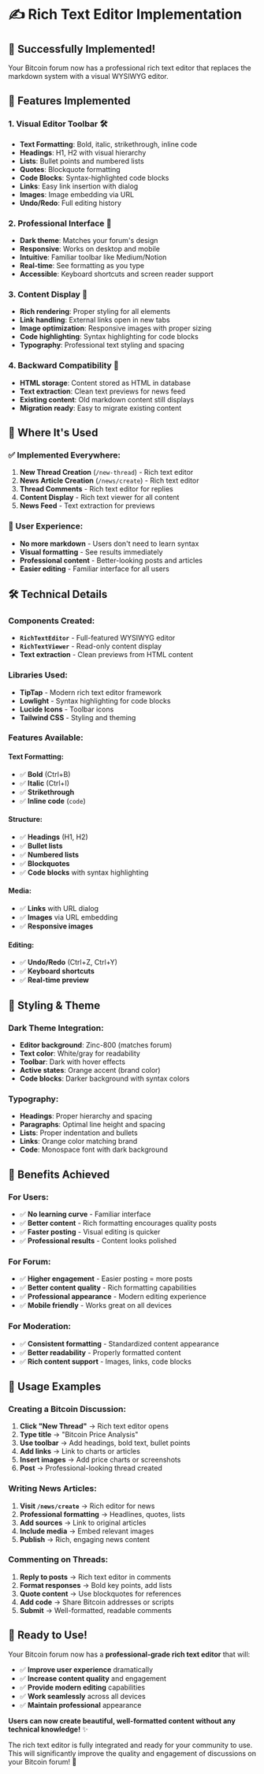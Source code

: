 # ✍️ Rich Text Editor Implementation

## 🎉 **Successfully Implemented!**

Your Bitcoin forum now has a professional rich text editor that replaces the markdown system with a visual WYSIWYG editor.

## 🚀 **Features Implemented**

### **1. Visual Editor Toolbar** 🛠️
- **Text Formatting**: Bold, italic, strikethrough, inline code
- **Headings**: H1, H2 with visual hierarchy
- **Lists**: Bullet points and numbered lists
- **Quotes**: Blockquote formatting
- **Code Blocks**: Syntax-highlighted code blocks
- **Links**: Easy link insertion with dialog
- **Images**: Image embedding via URL
- **Undo/Redo**: Full editing history

### **2. Professional Interface** 💎
- **Dark theme**: Matches your forum's design
- **Responsive**: Works on desktop and mobile
- **Intuitive**: Familiar toolbar like Medium/Notion
- **Real-time**: See formatting as you type
- **Accessible**: Keyboard shortcuts and screen reader support

### **3. Content Display** 📖
- **Rich rendering**: Proper styling for all elements
- **Link handling**: External links open in new tabs
- **Image optimization**: Responsive images with proper sizing
- **Code highlighting**: Syntax highlighting for code blocks
- **Typography**: Professional text styling and spacing

### **4. Backward Compatibility** 🔄
- **HTML storage**: Content stored as HTML in database
- **Text extraction**: Clean text previews for news feed
- **Existing content**: Old markdown content still displays
- **Migration ready**: Easy to migrate existing content

## 📍 **Where It's Used**

### **✅ Implemented Everywhere:**
1. **New Thread Creation** (`/new-thread`) - Rich text editor
2. **News Article Creation** (`/news/create`) - Rich text editor  
3. **Thread Comments** - Rich text editor for replies
4. **Content Display** - Rich text viewer for all content
5. **News Feed** - Text extraction for previews

### **🎯 User Experience:**
- **No more markdown** - Users don't need to learn syntax
- **Visual formatting** - See results immediately
- **Professional content** - Better-looking posts and articles
- **Easier editing** - Familiar interface for all users

## 🛠️ **Technical Details**

### **Components Created:**
- **`RichTextEditor`** - Full-featured WYSIWYG editor
- **`RichTextViewer`** - Read-only content display
- **Text extraction** - Clean previews from HTML content

### **Libraries Used:**
- **TipTap** - Modern rich text editor framework
- **Lowlight** - Syntax highlighting for code blocks
- **Lucide Icons** - Toolbar icons
- **Tailwind CSS** - Styling and theming

### **Features Available:**

#### **Text Formatting:**
- ✅ **Bold** (Ctrl+B)
- ✅ **Italic** (Ctrl+I) 
- ✅ **Strikethrough**
- ✅ **Inline code** (`code`)

#### **Structure:**
- ✅ **Headings** (H1, H2)
- ✅ **Bullet lists**
- ✅ **Numbered lists**
- ✅ **Blockquotes**
- ✅ **Code blocks** with syntax highlighting

#### **Media:**
- ✅ **Links** with URL dialog
- ✅ **Images** via URL embedding
- ✅ **Responsive images**

#### **Editing:**
- ✅ **Undo/Redo** (Ctrl+Z, Ctrl+Y)
- ✅ **Keyboard shortcuts**
- ✅ **Real-time preview**

## 🎨 **Styling & Theme**

### **Dark Theme Integration:**
- **Editor background**: Zinc-800 (matches forum)
- **Text color**: White/gray for readability
- **Toolbar**: Dark with hover effects
- **Active states**: Orange accent (brand color)
- **Code blocks**: Darker background with syntax colors

### **Typography:**
- **Headings**: Proper hierarchy and spacing
- **Paragraphs**: Optimal line height and spacing
- **Lists**: Proper indentation and bullets
- **Links**: Orange color matching brand
- **Code**: Monospace font with dark background

## 🚀 **Benefits Achieved**

### **For Users:**
- ✅ **No learning curve** - Familiar interface
- ✅ **Better content** - Rich formatting encourages quality posts
- ✅ **Faster posting** - Visual editing is quicker
- ✅ **Professional results** - Content looks polished

### **For Forum:**
- ✅ **Higher engagement** - Easier posting = more posts
- ✅ **Better content quality** - Rich formatting capabilities
- ✅ **Professional appearance** - Modern editing experience
- ✅ **Mobile friendly** - Works great on all devices

### **For Moderation:**
- ✅ **Consistent formatting** - Standardized content appearance
- ✅ **Better readability** - Properly formatted content
- ✅ **Rich content support** - Images, links, code blocks

## 🎯 **Usage Examples**

### **Creating a Bitcoin Discussion:**
1. **Click "New Thread"** → Rich text editor opens
2. **Type title** → "Bitcoin Price Analysis"
3. **Use toolbar** → Add headings, bold text, bullet points
4. **Add links** → Link to charts or articles
5. **Insert images** → Add price charts or screenshots
6. **Post** → Professional-looking thread created

### **Writing News Articles:**
1. **Visit `/news/create`** → Rich editor for news
2. **Professional formatting** → Headlines, quotes, lists
3. **Add sources** → Link to original articles
4. **Include media** → Embed relevant images
5. **Publish** → Rich, engaging news content

### **Commenting on Threads:**
1. **Reply to posts** → Rich text editor in comments
2. **Format responses** → Bold key points, add lists
3. **Quote content** → Use blockquotes for references
4. **Add code** → Share Bitcoin addresses or scripts
5. **Submit** → Well-formatted, readable comments

## 🎉 **Ready to Use!**

Your Bitcoin forum now has a **professional-grade rich text editor** that will:

- ✅ **Improve user experience** dramatically
- ✅ **Increase content quality** and engagement
- ✅ **Provide modern editing** capabilities
- ✅ **Work seamlessly** across all devices
- ✅ **Maintain professional** appearance

**Users can now create beautiful, well-formatted content without any technical knowledge!** ✨

The rich text editor is fully integrated and ready for your community to use. This will significantly improve the quality and engagement of discussions on your Bitcoin forum! 🚀
